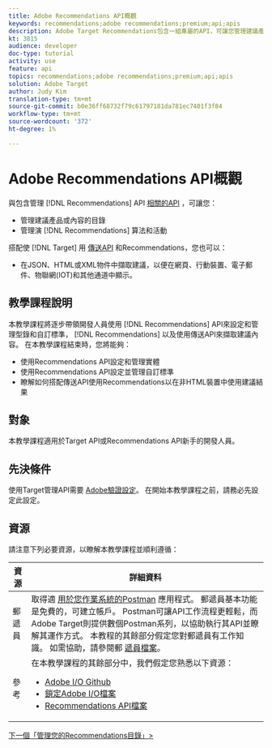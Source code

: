 ```yaml
---
title: Adobe Recommendations API概觀
keywords: recommendations;adobe recommendations;premium;api;apis
description: Adobe Target Recommendations包含一組專屬的API，可讓您管理建議產品和／或內容的目錄；管理您的建議演算法和宣傳活動；並以JSON、HTML或XML物件提供建議，以便顯示在網頁、行動裝置、電子郵件、IOT和其他通道中。
kt: 3815
audience: developer
doc-type: tutorial
activity: use
feature: api
topics: recommendations;adobe recommendations;premium;api;apis
solution: Adobe Target
author: Judy Kim
translation-type: tm+mt
source-git-commit: b0e36ff68732f79c61797181da781ec7401f3f84
workflow-type: tm+mt
source-wordcount: '372'
ht-degree: 1%

---
```



# Adobe Recommendations API概觀

與包含管理 [!DNL Recommendations] API [相關的API](https://docs.adobe.com/content/help/en/target/using/apis/api-overview.html) ，可讓您：

* 管理建議產品或內容的目錄
* 管理演 [!DNL Recommendations] 算法和活動

搭配使 [!DNL Target] 用 [傳送API](https://docs.adobe.com/content/help/en/target/using/apis/api-overview.html) 和Recommendations，您也可以：

* 在JSON、HTML或XML物件中擷取建議，以便在網頁、行動裝置、電子郵件、物聯網(IOT)和其他通道中顯示。

## 教學課程說明

本教學課程將逐步帶領開發人員使用 [!DNL Recommendations] API來設定和管理型錄和自訂標準， [!DNL Recommendations] 以及使用傳送API來擷取建議內容。 在本教學課程結束時，您將能夠：

* 使用Recommendations API設定和管理實體
* 使用Recommendations API設定並管理自訂標準
* 瞭解如何搭配傳送API使用Recommendations以在非HTML裝置中使用建議結果

## 對象

本教學課程適用於Target API或Recommendations API新手的開發人員。

## 先決條件

使用Target管理API需要 [Adobe驗證設定](../apis/configure-io-target-integration.md)。 在開始本教學課程之前，請務必先設定此設定。

## 資源

請注意下列必要資源，以瞭解本教學課程並順利遵循：

| 資源 | 詳細資料 |
| --- | --- |
| 郵遞員 | 取得適 [用於您作業系統的Postman](https://www.postman.com/downloads/) 應用程式。 郵遞員基本功能是免費的，可建立帳戶。 Postman可讓API工作流程更輕鬆，而Adobe Target則提供數個Postman系列，以協助執行其API並瞭解其運作方式。 本教程的其餘部分假定您對郵遞員有工作知識。 如需協助，請參閱郵 [遞員檔案](https://learning.getpostman.com/)。 |
| 參考 | 在本教學課程的其餘部分中，我們假定您熟悉以下資源：<UL><li>[Adobe I/O Github](https://github.com/adobeio)</li><li>[鎖定Adobe I/O檔案](https://developers.adobetarget.com/api/#introduction)</li><li>[Recommendations API檔案](https://developers.adobetarget.com/api/recommendations/)</li></ul> |

[下一個「管理您的Recommendations目錄」>](manage-catalog.md)
